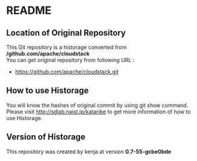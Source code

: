# README
## Location of Original Repository
This Git repository is a historage converted from **/github.com/apache/cloudstack**  
You can get original repository from following URL :

- https://github.com/apache/cloudstack.git

## How to use Historage
You will know the hashes of original commit by using git show command.  
Please visit <http://sdlab.naist.jp/kataribe> to get more information of how to use Historage.

## Version of Historage
This repository was created by kenja at version **0.7-55-gcbe0bde**
